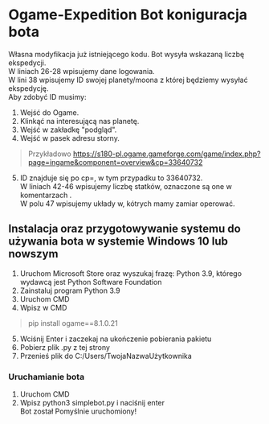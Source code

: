 # Ogame-Expedition Bot koniguracja bota
Własna modyfikacja już istniejącego kodu.
Bot wysyła wskazaną liczbę ekspedycji.
<br>W liniach 26-28 wpisujemy dane logowania.
<br>W lini 38 wpisujemy ID swojej planety/moona z której będziemy wysyłać ekspedycję.
<br>Aby zdobyć ID musimy:
1. Wejść do Ogame.
1. Klinkąć na interesującą nas planetę.
1. Wejść w zakładkę "podgląd".
1. Wejść w pasek adresu storny.     
> Przykładowo https://s180-pl.ogame.gameforge.com/game/index.php?page=ingame&component=overview&cp=33640732
5. ID znajduje się po cp=, w tym przypadku to 33640732.
<br>W liniach 42-46 wpisujemy liczbę statków, oznaczone są one w komentarzach .
<br>W polu 47 wpisujemy układy w, kótrych mamy zamiar operować.
## Instalacja oraz przygotowywanie systemu do używania bota w systemie Windows 10 lub nowszym
1. Uruchom Microsoft Store oraz wyszukaj frazę: Python 3.9, którego wydawcą jest Python Software Foundation 
2. Zainstaluj program Python 3.9
3. Uruchom CMD
4. Wpisz w CMD 
> pip install ogame==8.1.0.21
5. Wciśnij Enter i zaczekaj na ukończenie pobierania pakietu
6. Pobierz plik .py z tej strony
7. Przenieś plik do C:/Users/TwojaNazwaUżytkownika
### Uruchamianie bota
1. Uruchom CMD
2. Wpisz python3 simplebot.py i naciśnij enter
<br>Bot został Pomyślnie uruchomiony!
